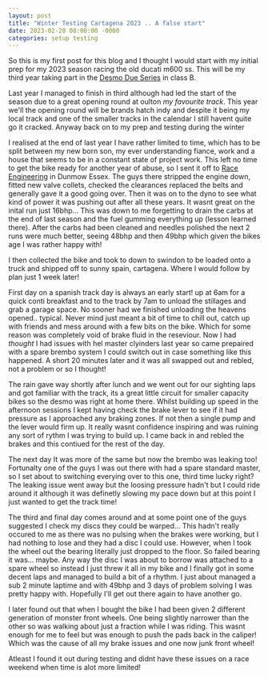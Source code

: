 ```yaml
---
layout: post
title: "Winter Testing Cartagena 2023 .. A false start"
date: 2023-02-20 08:00:00 -0000
categories: setup testing
---
```

So this is my first post for this blog and I thought I would start with my initial prep for my 2023 season racing the old ducati m600 ss. This will be my third year taking part in the [Desmo Due Series](https://www.ducatisportingclub.com/desmodue/) in class B.

Last year I managed to finish in third although had led the start of the season due to a great opening round at oulton *my favourite track*. This year we'll the opening round will be brands hatch indy and despite it being my local track and one of the smaller tracks in the calendar I still havent quite go it cracked. Anyway back on to my prep and testing during the winter

I realised at the end of last year I have rather limited to time, which has to be split between my new born son, my ever understanding fiance, work and a house that seems to be in a constant state of project work. This left no time to get the bike ready for another year of abuse, so I sent it off to [Race Engineering](http://www.raceengineering.co.uk/) in Dunmow Essex. The guys there stripped the engine down, fitted new valve collets, checked the clearances replaced the belts and generally gave it a good going over. Then it was on to the dyno to see what kind of power it was pushing out after all these years. It wasnt great on the inital run just 16bhp... This was down to me forgetting to drain the carbs at the end of last season and the fuel gumming everything up (lesson learned there). After the carbs had been cleaned and needles polished the next 2 runs were much better, seeing 48bhp and then 49bhp which given the bikes age I was rather happy with! 

I then collected the bike and took to down to swindon to be loaded onto a truck and shipped off to sunny spain, cartagena. Where I would follow by plan just 1 week later! 

First day on a spanish track day is always an early start! up at 6am for a quick conti breakfast and to the track by 7am to unload the stillages and grab a garage space. No sooner had we finished unloading the heavens opened.. typical. Never mind just meant a bit of time to chill out, catch up with friends and mess around with a few bits on the bike. Which for some reason was completely void of brake fluid in the reseviour. Now I had *thought* I had issues with hel master clyinders last year so came prepaired with a spare brembo system I could switch out in case something like this happened. A short 20 minutes later and it was all swapped out and rebled, not a problem or so I thought! 

The rain gave way shortly after lunch and we went out for our sighting laps and got familiar with the track, its a great little circuit for smaller capacity bikes so the desmo was right at home there. Whilst building up speed in the afternoon sessions I kept having check the brake lever to see if it had pressure as I approached any braking zones. If not then a single pump and the lever would firm up. It really wasnt confidence inspiring and was ruining any sort of rythm I was trying to build up. I came back in and rebled the brakes and this contiued for the rest of the day. 

The next day It was more of the same but now the brembo was leaking too! Fortunalty one of the guys I was out there with had a spare standard master, so I set about to switching everying over to this one, third time lucky right? The leaking issue went away but the loosing pressure hadn't but I could ride around it although it was definetly slowing my pace down but at this point I just wanted to get the track time! 

The third and final day comes around and at some point one of the guys suggested I check my discs they could be warped... This hadn't really occured to me as there was no pulsing when the brakes were working, but I had nothing to lose and they had a disc I could use. However, when I took the wheel out the bearing literally just dropped to the floor. So failed bearing it was... maybe. Any way the disc I was about to borrow was attached to a spare wheel so instead I just threw it all in my bike and I finally got in some decent laps and managed to build a bit of a rhythm. I just about managed a sub 2 minute laptime and with 49bhp and 3 days of problem solving I was pretty happy with. Hopefully I'll get out there again to have another go. 

I later found out that when I bought the bike I had been given 2 different generation of monster front wheels. One being slightly narrower than the other so was walking about just a fraction while I was riding. This wasnt enough for me to feel but was enough to push the pads back in the caliper! Which was the cause of all my brake issues and one now junk front wheel!

Atleast I found it out during testing and didnt have these issues on a race weekend when time is alot more limited!
